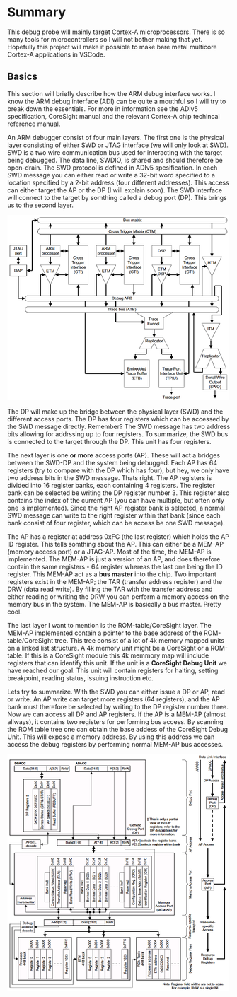 # Summary

This debug probe will mainly target Cortex-A microprocessors. There is so many tools for microcontrollers so I will not bother making that yet. Hopefully this project will make it possible to make bare metal multicore Cortex-A applications in VSCode.

## Basics

This section will briefly describe how the ARM debug interface works. I know the ARM debug interface (ADI) can be quite a mouthful so I will try to break down the essentials. For more in information see the ADIv5 specification, CoreSight manual and the relevant Cortex-A chip techincal reference manual. 

An ARM debugger consist of four main layers. The first one is the physical layer consisting of either SWD or JTAG interface (we will only look at SWD). SWD is a two wire communication bus used for interacting with the target being debugged. The data line, SWDIO, is shared and should therefore be open-drain. The SWD protocol is defined in ADIv5 spesification. In each SWD message you can either read or write a 32-bit word specified to a location specified by a 2-bit address (four different addresses). This access can either target the AP or the DP (I will explain soon). The SWD interface will connect to the target by somthing called a debug port (DP). This brings us to the second layer. 


<img src="https://github.com/strawberryhacker/arm-debug-probe/blob/master/doc/coresight.PNG" width="500">

The DP will make up the bridge between the physical layer (SWD) and the different access ports. The DP has four registers which can be accessed by the SWD message directly. Remember? The SWD message has two address bits allowing for addrssing up to four registers. To summarize, the SWD bus is connected to the target through the DP. This unit has four registers.

The next layer is one **or more** access ports (AP). These will act a bridges between the SWD-DP and the system being debugged. Each AP has 64 registers (try to compare with the DP which has four), but hey, we only have two address bits in the SWD message. Thats right. The AP registers is divided into 16 register banks, each containing 4 registers. The register bank can be selected be writing the DP register number 3. This register also contains the index of the current AP (you can have multiple, but often only one is implemented). Since the right AP register bank is selected, a normal SWD message can write to the right register within that bank (since each bank consist of four register, which can be access be one SWD message). 

The AP has a register at address 0xFC (the last register) which holds the AP ID register. This tells somthing about the AP. This can either be a MEM-AP (memory access port) or a JTAG-AP. Most of the time, the MEM-AP is implemented. The MEM-AP is just a version of an AP, and does therefore contain the same registers - 64 register whereas the last one being the ID register. This MEM-AP act as a **bus master** into the chip. Two important registers exist in the MEM-AP; the TAR (transfer address register) and the DRW (data read write). By filling the TAR with the transfer address and either reading or writing the DRW you can perform a memory access on the memory bus in the system. The MEM-AP is basically a bus master. Pretty cool. 

The last layer I want to mention is the ROM-table/CoreSight layer. The MEM-AP implemented contain a pointer to the base address of the ROM-table/CoreSight tree. This tree consist of a lot of 4k memory mapped units on a linked list structure. A 4k memory unit might be a CoreSight or a ROM-table. If this is a CoreSight module this 4k memmory map will include registers that can identify this unit. If the unit is a **CoreSight Debug Unit** we have reached our goal. This unit will contain registers for halting, setting breakpoint, reading status, issuing instruction etc.

Lets try to summarize. With the SWD you can either issue a DP or AP, read or write. An AP write can target more registers (64 registers), and the AP bank must therefore be selected by writing to the DP register number three. Now we can access all DP and AP registers. If the AP is a MEM-AP (almost allways), it contains two registers for performing bus access. By scanning the ROM table tree one can obtain the base addess of the CoreSight Debug Unit. This will expose a memory address. By using this address we can access the debug registers by performing normal MEM-AP bus accesses.

<img src="https://github.com/strawberryhacker/arm-debug-probe/blob/master/doc/apdp.PNG" width="500">

